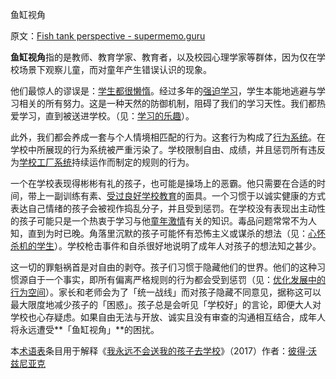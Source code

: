 鱼缸视角

原文：[Fish tank perspective - supermemo.guru](https://supermemo.guru/wiki/Fish_tank_perspective)

**鱼缸视角**指的是教师、教育学家、教育者，以及校园心理学家等群体，因为仅在学校场景下观察儿童，而对童年产生错误认识的现象。

他们最惊人的谬误是：[学生都很懒惰](https://supermemo.guru/wiki/Myth:_Students_are_naturally_lazy_and_do_not_like_to_learn)。经过多年的[强迫学习](https://supermemo.guru/wiki/Coercive_learning)，学生本能地逃避与学习相关的所有努力。这是一种天然的防御机制，阻碍了我们的学习天性。我们都热爱学习，直到被送进学校。（见：[学习的乐趣](https://supermemo.guru/wiki/Pleasure_of_learning)）。

此外，我们都会养成一套与个人情境相匹配的行为。这套行为构成了[行为系统](https://supermemo.guru/wiki/Behavioral_system)。在学校中所展现的行为系统被严重污染了。学校限制自由、成绩，并且惩罚所有违反为[学校工厂系统](https://supermemo.guru/wiki/Factory_system_of_schooling)持续运作而制定的规则的行为。

一个在学校表现得彬彬有礼的孩子，也可能是操场上的恶霸。他只需要在合适的时间，带上一副训练有素、[受过良好学校教育](https://supermemo.guru/wiki/Well-schooled)的面具。一个习惯于以诚实健康的方式表达自己情绪的孩子会被视作捣乱分子，并且受到惩罚。在学校没有表现出主动性的孩子可能只是一个热衷于学习与他[童年激情](https://supermemo.guru/wiki/Childhood_passions)有关的知识。毒品问题常常不为人知，直到为时已晚。角落里沉默的孩子可能怀有恐怖主义或谋杀的想法（见：[心怀杀机的学生](https://supermemo.guru/wiki/Students_with_murder_in_mind)）。学校枪击事件和自杀很好地说明了成年人对孩子的想法知之甚少。

这一切的罪魁祸首是对自由的剥夺。孩子们习惯于隐藏他们的世界。他们的这种习惯源自于一个事实，即所有偏离严格规则的行为都会受到惩罚（见：[优化发展中的行为空间](https://supermemo.guru/wiki/Optimization_of_behavioral_spaces_in_development)）。家长和老师会为了「统一战线」而对孩子隐藏不同意见，据称这可以最大限度地减少孩子的「困惑」。孩子总是会听见「学校好」的言论，即便大人对学校也心存疑虑。如果自由无法与开放、诚实且没有审查的沟通相互结合，成年人将永远遭受**「鱼缸视角」**的困扰。

本[术语表](https://supermemo.guru/wiki/Glossary)条目用于解释《[我永远不会送我的孩子去学校](https://supermemo.guru/wiki/Problem_of_Schooling)》（2017）作者：[彼得·沃兹尼亚克](https://supermemo.guru/wiki/Piotr_Wozniak)